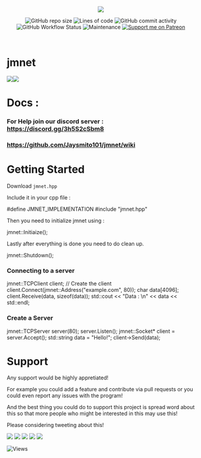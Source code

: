 <br/>
<p align="center">
    <img src="https://github.com/Jaysmito101/jmnet/blob/master/recources/ReadmeHeader.png?raw=true" border="0"></
</p>

<br/>
<p align="center">
  <img alt="GitHub repo size" src="https://img.shields.io/github/repo-size/Jaysmito101/jmnet?style=for-the-badge">
  <img alt="Lines of code" src="https://img.shields.io/tokei/lines/github/Jaysmito101/jmnet?style=for-the-badge">
  <img alt="GitHub commit activity" src="https://img.shields.io/github/commit-activity/w/Jaysmito101/jmnet?style=for-the-badge">
    <br>
    <img alt="GitHub Workflow Status" src="https://img.shields.io/github/workflow/status/Jaysmito101/jmnet/jmnet%20Build?style=for-the-badge">
    <img alt="Maintenance" src="https://img.shields.io/maintenance/yes/2021?style=for-the-badge">
    <a href="https://patreon.com/jaysmito101"><img src="https://img.shields.io/endpoint.svg?url=https%3A%2F%2Fshieldsio-patreon.vercel.app%2Fapi%3Fusername%3Djaysmito101%26type%3Dpledges&style=for-the-badge" alt="Support me on Patreon" /></a>
</p>
<br/>


# jmnet


<a href="https://github.com/Jaysmito101/dynamic-badges/"><img src="https://dynamic-badges.maxalpha.repl.co/star?user=Jaysmito101&repo=jmnet&show=true"><img src="https://dynamic-badges.maxalpha.repl.co/star?image=true"></a>

# Docs : 
### For Help join our discord server : https://discord.gg/3h5S2cSbm8
### https://github.com/Jaysmito101/jmnet/wiki

# Getting Started

Download `jmnet.hpp`

Include it in your cpp file : 

  #define JMNET_IMPLEMENTATION
  #include "jmnet.hpp"

Then you need to initialize jmnet using : 

  jmnet::Initiaize();

Lastly after everything is done you need to do clean up.

  jmnet::Shutdown();

### Connecting to a server

  jmnet::TCPClient client; // Create the client
  client.Connect(jmnet::Address("example.com", 80));
  char data[4096];
  client.Receive(data, sizeof(data));
  std::cout << "Data : \n" << data << std::endl;

### Create a Server

  jmnet::TCPServer server(80);
  server.Listen();
  jmnet::Socket* client = server.Accept();
  std::string data = "Hello!";
  client->Send(data);


# Support


Any support would be highly appretiated!

For example you could add a feature and contribute via pull requests or you could even report any issues with the program!

And the best thing you could do to support this project is spread word about this so that more people who might be interested in this may use this!

Please considering tweeting about this! 


<a href="https://dynamic-badges.maxalpha.repl.co/star?user=Jaysmito101&repo=jmnet&id=1"><img src="https://dynamic-badges.maxalpha.repl.co/star?image=true"></a>
<a href="https://dynamic-badges.maxalpha.repl.co/star?user=Jaysmito101&repo=jmnet&id=2"><img src="https://dynamic-badges.maxalpha.repl.co/star?image=true"></a>
<a href="https://dynamic-badges.maxalpha.repl.co/star?user=Jaysmito101&repo=jmnet&id=3"><img src="https://dynamic-badges.maxalpha.repl.co/star?image=true"></a>
<a href="https://dynamic-badges.maxalpha.repl.co/star?user=Jaysmito101&repo=jmnet&id=4"><img src="https://dynamic-badges.maxalpha.repl.co/star?image=true"></a>
<a href="https://dynamic-badges.maxalpha.repl.co/star?user=Jaysmito101&repo=jmnet&id=5"><img src="https://dynamic-badges.maxalpha.repl.co/star?image=true"></a>


![Views](https://dynamic-badges.maxalpha.repl.co/views?id=Jaysmito101.jmnet&style=for-the-badge&color=blue)